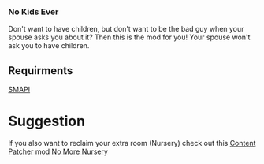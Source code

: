 ### No Kids Ever
Don't want to have children, but don't want to be the bad guy when your spouse asks you about it? Then this is the mod for you!
Your spouse won't ask you to have children.


## Requirments
[SMAPI](https://github.com/Pathoschild/SMAPI/releases)

# Suggestion
If you also want to reclaim your extra room (Nursery) check out this [Content Patcher](https://www.nexusmods.com/stardewvalley/mods/1915) mod [No More Nursery](https://www.nexusmods.com/stardewvalley/mods/2033?tab=files)

